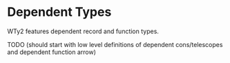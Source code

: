 # Dependent Types

WTy2 features dependent record and function types.

TODO (should start with low level definitions of dependent cons/telescopes and dependent function arrow)
